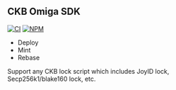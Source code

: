 ## CKB Omiga SDK

[![CI](https://github.com/duanyytop/ckb-omiga/actions/workflows/build.yml/badge.svg?branch=master)](https://github.com/duanyytop/ckb-omiga/actions)
[![NPM](https://img.shields.io/npm/v/ckb-omiga/latest.svg)](https://www.npmjs.com/package/ckb-omiga)

- Deploy
- Mint
- Rebase

Support any CKB lock script which includes JoyID lock, Secp256k1/blake160 lock, etc.
